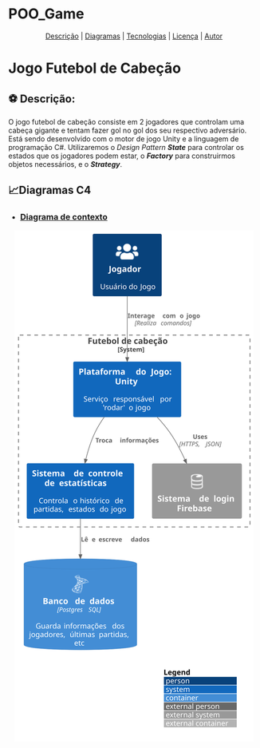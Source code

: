 # POO_Game

<p align="center">
 <a href="#Descrição">Descrição</a> |
 <a href="#Diagramas">Diagramas</a> |
 <a href="#tecnologias">Tecnologias</a> |
 <a href="#licença">Licença</a> |
 <a href="#autores">Autor</a>
</p>

# Jogo Futebol de Cabeção
<section id="Descrição">

## :soccer: Descrição:

O jogo futebol de cabeção consiste em 2 jogadores que controlam uma cabeça gigante e tentam fazer gol no gol dos seu respectivo adversário.  
Está sendo desenvolvido com o motor de jogo Unity e a linguagem de programação C#.
Utilizaremos o *Design Pattern* ***State*** para controlar os estados que os jogadores podem estar, o ***Factory*** para construirmos objetos necessários, 
e o ***Strategy***.


<section id="Diagramas">
 
 ## 📈Diagramas C4
* ### [Diagrama de contexto]() 
<div align="center">
<img src="https://raw.githubusercontent.com/R0chR/POO_Game/4e5cd8a04685f8d88f5bf1c487fa93526fe6c054/Documentation/Images/contextDiagram.svg" />
</div>
<br><br>
